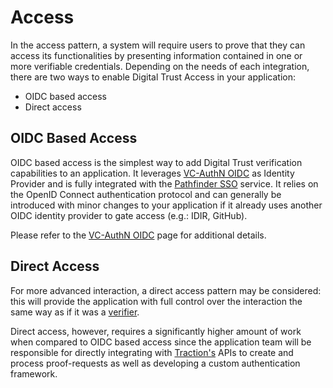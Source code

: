 # Access

In the access pattern, a system will require users to prove that they can access its functionalities by presenting information contained in one or more verifiable credentials. Depending on the needs of each integration, there are two ways to enable Digital Trust Access in your application:

- OIDC based access
- Direct access

## OIDC Based Access

OIDC based access is the simplest way to add Digital Trust verification capabilities to an application. It leverages [VC-AuthN OIDC](../solutions/vc-authn-sso.md) as Identity Provider and is fully integrated with the [Pathfinder SSO](https://developer.gov.bc.ca/docs/default/component/css-docs) service. It relies on the OpenID Connect authentication protocol and can generally be introduced with minor changes to your application if it already uses another OIDC identity provider to gate access (e.g.: IDIR, GitHub).

Please refer to the [VC-AuthN OIDC](../solutions/vc-authn-sso.md) page for additional details.

## Direct Access

For more advanced interaction, a direct access pattern may be considered: this will provide the application with full control over the interaction the same way as if it was a [verifier](verifier.md).

Direct access, however, requires a significantly higher amount of work when compared to OIDC based access since the application team will be responsible for directly integrating with [Traction's](../solutions/traction-overview.md) APIs to create and process proof-requests as well as developing a custom authentication framework.
